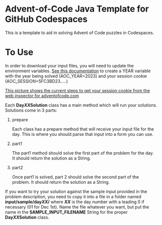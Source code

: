 # Advent-of-Code Java Template for GitHub Codespaces
This is a template to aid in solving Advent of Code puzzles in Codespaces.

# To Use
In order to download your input files, you will need to update the environment
variables. [See this documentation](https://docs.github.com/en/codespaces/managing-codespaces-for-your-organization/managing-secrets-for-your-repository-and-organization-for-github-codespaces#adding-secrets-for-a-repository)
to create a YEAR variable with the year being solved (AOC_YEAR=2023) and your 
session cookie (AOC_SESSION=5FC3BD23.....) 

[This picture shows the current steps to get your session cookie from the web inspector for adventofcode.com](https://github.com/PerryHighCS/AdventOfCode/blob/master/SessionCookie.png)

Each __Day*XX*Solution__ class has a main method which will run your solutions.
Solutions come in 3 parts:

1. prepare

    Each class has a prepare method that will receive your input file for the 
    day. This is where you should parse that input into a form you can use.
    
2. part1

    The part1 method should solve the first part of the problem for the day.
    It should return the solution as a String.
    
3. part2

    Once part1 is solved, part 2 should solve the second part of the problem.
    It should return the solution as a String.

If you want to try your solution against the sample input provided in the
problem description, you need to copy it into a file in a folder named
__input/sample/day*XX*/__ where **_XX_** is the day number with a leading 0 if necessary
(01 for Dec 1st). Name the file whatever you want, but put the name in the
**SAMPLE_INPUT_FILENAME** String for the proper __Day*XX*Solution__ class.
